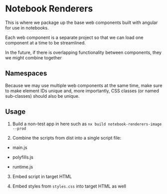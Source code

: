 # Notebook Renderers

This is where we package up the base web components built with angular for use in notebooks.

Each web component is a separate project so that we can load one component at a time to be streamlined.

In the future, if there is overlapping functionality between components, they we might combine together

## Namespaces

Because we may use multiple web components at the same time, make sure to make element IDs unique and, more importantly, CSS classes (or named sub-classes) should also be unique.

## Usage

1. Build a non-test app in here such as `nx build notebook-renderers-image --prod`

2. Combine the scripts from dist into a single script file:

- main.js

- polyfills.js

- runtime.js

3. Embed script in target HTML

4. Embed styles from `styles.css` into target HTML as well
